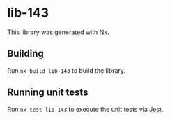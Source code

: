 # lib-143

This library was generated with [Nx](https://nx.dev).

## Building

Run `nx build lib-143` to build the library.

## Running unit tests

Run `nx test lib-143` to execute the unit tests via [Jest](https://jestjs.io).
